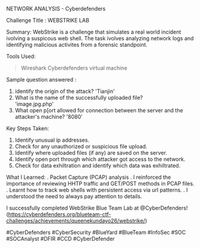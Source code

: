 NETWORK ANALYSIS - Cyberdefenders 

Challenge Title : WEBSTRIKE LAB

Summary: WebStrike is a challenge that simulates a real world incident ivolving a suspicous web shell. The task ivolves analyzing network logs and identifying malicious activites from a forensic standpoint.

Tools Used: 
> Wireshark
> Cyberdefenders virtual machine


Sample question answered : 
1. identify the origin of the attack? 
    'Tianjin'
2. What is the name of the successfully uploaded file?  
    'image.jpg.php'
3. What open p[ort allowed for connection between the server and the attacker's machine?
     '8080'


Key Steps Taken:
1. Identify unusual ip addresses.
2. Check for any unauthorized or suspicious file upload.
3. Identify where uploaded files (if any) are saved on the server.
4. Identify open port through which attacker got access to the network.
5. Check for data exhiltration and identify which data was exhiltrated.

What I Learned:
. Packet Capture (PCAP) analysis
. I reinforced the importance of reviewing HHTP traffic and GET/POST methods in PCAP files.
. Learnt how to track web shells with persistent access via url patterns.
. I understood the need to always pay attention to details.



I successfully completed WebStrike Blue Team Lab at @CyberDefenders!
(https://cyberdefenders.org/blueteam-ctf-challenges/achievements/queenekundayo26/webstrike/)

#CyberDefenders #CyberSecurity #BlueYard #BlueTeam #InfoSec #SOC #SOCAnalyst #DFIR #CCD #CyberDefender
